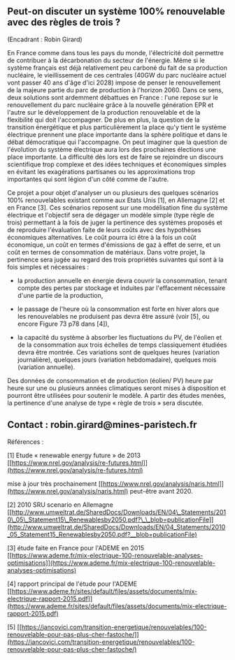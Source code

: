 ## Peut-on discuter un système 100% renouvelable avec des règles de trois ? 
(Encadrant : Robin Girard)

En France comme dans tous les pays du monde, l'électricité doit
permettre de contribuer à la décarbonation du secteur de l'énergie. Même
si le système français est déjà relativement peu carboné du fait de sa
production nucléaire, le vieillissement de ces centrales (40GW du parc
nucléaire actuel vont passer 40 ans d'âge d'ici 2028) impose de penser
le renouvellement de la majeure partie du parc de production à l'horizon
2060. Dans ce sens, deux solutions sont ardemment débattues en France :
l'une repose sur le renouvellement du parc nucléaire grâce à la nouvelle
génération EPR et l'autre sur le développement de la production
renouvelable et de la flexibilité qui doit l'accompagner. De plus en
plus, la question de la transition énergétique et plus particulièrement
la place qu'y tient le système électrique prennent une place importante
dans la sphère politique et dans le débat démocratique qui l'accompagne.
On peut imaginer que la question de l'évolution du système électrique
aura lors des prochaines élections une place importante. La difficulté
dès lors est de faire se rejoindre un discours scientifique trop
complexe et des idées techniques et économiques simples en évitant les
exagérations partisanes ou les approximations trop importantes qui sont
légion d'un côté comme de l'autre.

Ce projet a pour objet d'analyser un ou plusieurs des quelques scénarios
100% renouvelables existant comme aux Etats Unis \[1\], en Allemagne
\[2\] et en France \[3\]. Ces scénarios reposent sur une modélisation
fine du système électrique et l'objectif sera de dégager un modèle
simple (type règle de trois) permettant à la fois de juger la pertinence
des systèmes proposés et de reproduire l'évaluation faite de leurs coûts
avec des hypothèses économiques alternatives. Le coût pourra ici être à
la fois un coût économique, un coût en termes d'émissions de gaz à effet
de serre, et un coût en termes de consommation de matériaux. Dans votre
projet, la pertinence sera jugée au regard des trois propriétés
suivantes qui sont à la fois simples et nécessaires :

-   la production annuelle en énergie devra couvrir la consommation,
    tenant compte des pertes par stockage et induites par l'effacement
    nécessaire d'une partie de la production,

-   le passage de l'heure où la consommation est forte en hiver alors
    que les renouvelables ne produisent pas devra être assuré (voir
    \[5\], ou encore Figure 73 p78 dans \[4\]),

-   la capacité du système à absorber les fluctuations du PV, de
    l'éolien et de la consommation aux trois échelles de temps
    classiquement étudiées devra être montrée. Ces variations sont de
    quelques heures (variation journalière), quelques jours (variation
    hebdomadaire), quelques mois (variation annuelle).

Des données de consommation et de production (éolien/ PV) heure par
heure sur une ou plusieurs années climatiques seront mises à disposition
et pourront être utilisées pour soutenir le modèle. A partir des études
menées, la pertinence d'une analyse de type « règle de trois » sera
discutée.

## Contact : robin.girard\@mines-paristech.fr

Références :

\[1\] Etude « renewable energy future » de 2013
[[https://www.nrel.gov/analysis/re-futures.html]](https://www.nrel.gov/analysis/re-futures.html)

mise à jour très prochainement
[[https://www.nrel.gov/analysis/naris.html]](https://www.nrel.gov/analysis/naris.html)
peut-être avant 2020.

\[2\] 2010 SRU scenario en Allemagne
[[http://www.umweltrat.de/SharedDocs/Downloads/EN/04\_Statements/2010\_05\_Statement15\_Renewablesby2050.pdf?\_\_blob=publicationFile]](http://www.umweltrat.de/SharedDocs/Downloads/EN/04_Statements/2010_05_Statement15_Renewablesby2050.pdf?__blob=publicationFile)

\[3\] étude faite en France pour l'ADEME en 2015
[[https://www.ademe.fr/mix-electrique-100-renouvelable-analyses-optimisations]](https://www.ademe.fr/mix-electrique-100-renouvelable-analyses-optimisations)

\[4\] rapport principal de l'étude pour l'ADEME
[[https://www.ademe.fr/sites/default/files/assets/documents/mix-electrique-rapport-2015.pdf]](https://www.ademe.fr/sites/default/files/assets/documents/mix-electrique-rapport-2015.pdf)

\[5\]
[[https://jancovici.com/transition-energetique/renouvelables/100-renouvelable-pour-pas-plus-cher-fastoche/]](https://jancovici.com/transition-energetique/renouvelables/100-renouvelable-pour-pas-plus-cher-fastoche/)
